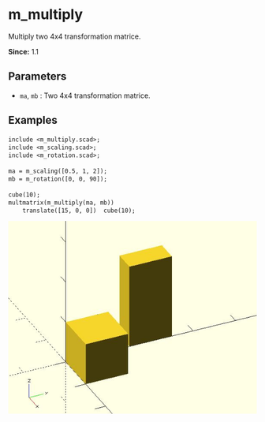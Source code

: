 # m_multiply

Multiply two 4x4 transformation matrice.

**Since:** 1.1

## Parameters

- `ma`, `mb` : Two 4x4 transformation matrice.

## Examples

	include <m_multiply.scad>;
	include <m_scaling.scad>;
	include <m_rotation.scad>;

	ma = m_scaling([0.5, 1, 2]);
	mb = m_rotation([0, 0, 90]);

	cube(10);
	multmatrix(m_multiply(ma, mb))
		translate([15, 0, 0])  cube(10);

![m_multiply](images/lib-m_multiply-1.JPG)

